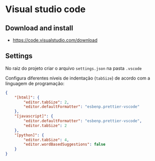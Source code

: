 # Visual studio code

## Download and install

- https://code.visualstudio.com/download

## Settings

No raiz do projeto criar o arquivo `settings.json` na pasta `.vscode`


Configura diferentes níveis de indentação (`tabSize`) de acordo com a linguagem de programação:

```json
{
    "[html]": {
        "editor.tabSize": 2,
        "editor.defaultFormatter": "esbenp.prettier-vscode"
    },
    "[javascript]": {
        "editor.defaultFormatter": "esbenp.prettier-vscode",
        "editor.tabSize": 2
    },
    "[python]": {
        "editor.tabSize": 4,
        "editor.wordBasedSuggestions": false
    }
}
```
